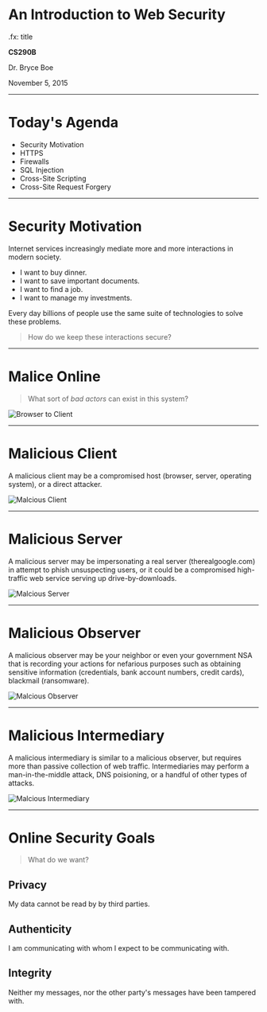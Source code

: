 # An Introduction to Web Security
.fx: title

__CS290B__

Dr. Bryce Boe

November 5, 2015

---

# Today's Agenda

* Security Motivation
* HTTPS
* Firewalls
* SQL Injection
* Cross-Site Scripting
* Cross-Site Request Forgery

---

# Security Motivation

Internet services increasingly mediate more and more interactions in modern
society.

* I want to buy dinner.
* I want to save important documents.
* I want to find a job.
* I want to manage my investments.

Every day billions of people use the same suite of technologies to solve these
problems.

> How do we keep these interactions secure?

---

# Malice Online

> What sort of _bad actors_ can exist in this system?

![Browser to Client](img/no_malicious_users.png)

---

# Malicious Client

A malicious client may be a compromised host (browser, server, operating
system), or a direct attacker.

![Malcious Client](img/malicious_client.png)

---

# Malicious Server

A malicious server may be impersonating a real server (therealgoogle.com) in
attempt to phish unsuspecting users, or it could be a compromised high-traffic
web service serving up drive-by-downloads.

![Malcious Server](img/malicious_server.png)

---

# Malicious Observer

A malicious observer may be your neighbor or even your government NSA that is
recording your actions for nefarious purposes such as obtaining sensitive
information (credentials, bank account numbers, credit cards), blackmail
(ransomware).

![Malcious Observer](img/malicious_observer.png)

---

# Malicious Intermediary

A malicious intermediary is similar to a malicious observer, but requires more
than passive collection of web traffic. Intermediaries may perform a
man-in-the-middle attack, DNS poisioning, or a handful of other types of
attacks.

![Malcious Intermediary](img/malicious_intermediary.png)

---

# Online Security Goals

> What do we want?

## Privacy

My data cannot be read by by third parties.

## Authenticity

I am communicating with whom I expect to be communicating with.

## Integrity

Neither my messages, nor the other party's messages have been tampered with.
